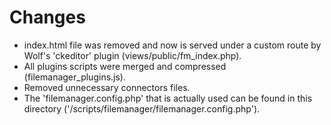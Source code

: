 Changes
=======

- index.html file was removed and now is served under a custom route by Wolf's 'ckeditor' plugin (views/public/fm_index.php).
- All plugins scripts were merged and compressed (filemanager_plugins.js).
- Removed unnecessary connectors files.
- The 'filemanager.config.php' that is actually used can be found in this directory ('/scripts/filemanager/filemanager.config.php').